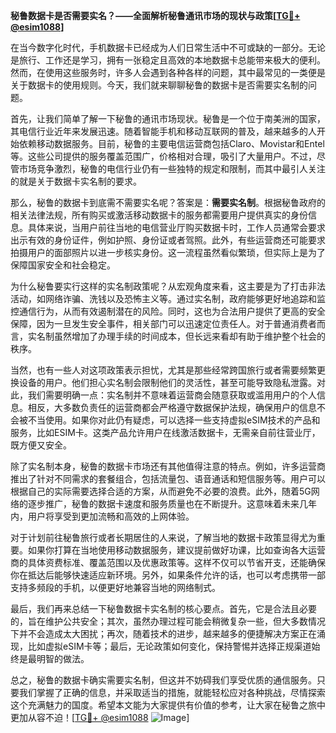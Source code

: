 **秘鲁数据卡是否需要实名？——全面解析秘鲁通讯市场的现状与政策[[TG💪+ @esim1088](https://t.me/s/esim1088)]**

在当今数字化时代，手机数据卡已经成为人们日常生活中不可或缺的一部分。无论是旅行、工作还是学习，拥有一张稳定且高效的本地数据卡总能带来极大的便利。然而，在使用这些服务时，许多人会遇到各种各样的问题，其中最常见的一类便是关于数据卡的使用规则。今天，我们就来聊聊秘鲁的数据卡是否需要实名制的问题。

首先，让我们简单了解一下秘鲁的通讯市场现状。秘鲁是一个位于南美洲的国家，其电信行业近年来发展迅速。随着智能手机和移动互联网的普及，越来越多的人开始依赖移动数据服务。目前，秘鲁的主要电信运营商包括Claro、Movistar和Entel等。这些公司提供的服务覆盖范围广，价格相对合理，吸引了大量用户。不过，尽管市场竞争激烈，秘鲁的电信行业仍有一些独特的规定和限制，而其中最引人关注的就是关于数据卡实名制的要求。

那么，秘鲁的数据卡到底需不需要实名呢？答案是：**需要实名制**。根据秘鲁政府的相关法律法规，所有购买或激活移动数据卡的服务都需要用户提供真实的身份信息。具体来说，当用户前往当地的电信营业厅购买数据卡时，工作人员通常会要求出示有效的身份证件，例如护照、身份证或者驾照。此外，有些运营商还可能要求拍摄用户的面部照片以进一步核实身份。这一流程虽然看似繁琐，但实际上是为了保障国家安全和社会稳定。

为什么秘鲁要实行这样的实名制政策呢？从宏观角度来看，这主要是为了打击非法活动，如网络诈骗、洗钱以及恐怖主义等。通过实名制，政府能够更好地追踪和监控通信行为，从而有效遏制潜在的风险。同时，这也为合法用户提供了更高的安全保障，因为一旦发生安全事件，相关部门可以迅速定位责任人。对于普通消费者而言，实名制虽然增加了办理手续的时间成本，但长远来看却有助于维护整个社会的秩序。

当然，也有一些人对这项政策表示担忧，尤其是那些经常跨国旅行或者需要频繁更换设备的用户。他们担心实名制会限制他们的灵活性，甚至可能导致隐私泄露。对此，我们需要明确一点：实名制并不意味着运营商会随意获取或滥用用户的个人信息。相反，大多数负责任的运营商都会严格遵守数据保护法规，确保用户的信息不会被不当使用。如果你对此仍有疑虑，可以选择一些支持虚拟eSIM技术的产品和服务，比如ESIM卡。这类产品允许用户在线激活数据卡，无需亲自前往营业厅，既方便又安全。

除了实名制本身，秘鲁的数据卡市场还有其他值得注意的特点。例如，许多运营商推出了针对不同需求的套餐组合，包括流量包、语音通话和短信服务等。用户可以根据自己的实际需要选择合适的方案，从而避免不必要的浪费。此外，随着5G网络的逐步推广，秘鲁的数据卡速度和服务质量也在不断提升。这意味着未来几年内，用户将享受到更加流畅和高效的上网体验。

对于计划前往秘鲁旅行或者长期居住的人来说，了解当地的数据卡政策显得尤为重要。如果你打算在当地使用移动数据服务，建议提前做好功课，比如查询各大运营商的具体资费标准、覆盖范围以及优惠政策等。这样不仅可以节省开支，还能确保你在抵达后能够快速适应新环境。另外，如果条件允许的话，也可以考虑携带一部支持多频段的手机，以便更好地兼容当地的网络制式。

最后，我们再来总结一下秘鲁数据卡实名制的核心要点。首先，它是合法且必要的，旨在维护公共安全；其次，虽然办理过程可能会稍微复杂一些，但大多数情况下并不会造成太大困扰；再次，随着技术的进步，越来越多的便捷解决方案正在涌现，比如虚拟eSIM卡等；最后，无论政策如何变化，保持警惕并选择正规渠道始终是最明智的做法。

总之，秘鲁的数据卡确实需要实名制，但这并不妨碍我们享受优质的通信服务。只要我们掌握了正确的信息，并采取适当的措施，就能轻松应对各种挑战，尽情探索这个充满魅力的国度。希望本文能为大家提供有价值的参考，让大家在秘鲁之旅中更加从容不迫！[[TG💪+ @esim1088](https://t.me/s/esim1088) ![Image](https://i.postimg.cc/4NQfJmqS/Snipaste-2025-05-13-00-14-12.png)]